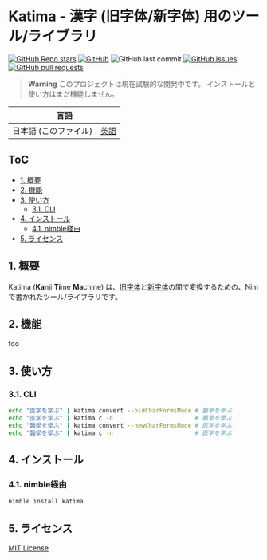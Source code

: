 # Katima - 漢字 (旧字体/新字体) 用のツール/ライブラリ <!-- omit in toc -->

[![GitHub Repo stars](https://img.shields.io/github/stars/lafixier/katima?style=for-the-badge)](https://github.com/lafixier/katima/stargazers)
[![GitHub](https://img.shields.io/github/license/lafixier/katima?style=for-the-badge)](https://github.com/lafixier/katima/blob/develop/LICENSE)
![GitHub last commit](https://img.shields.io/github/last-commit/lafixier/katima?style=for-the-badge)
[![GitHub issues](https://img.shields.io/github/issues/lafixier/katima?style=for-the-badge)](https://github.com/lafixier/katima/issues)
[![GitHub pull requests](https://img.shields.io/github/issues-pr-raw/lafixier/katima?style=for-the-badge)](https://github.com/lafixier/katima/pulls)

> **Warning**
> このプロジェクトは現在試験的な開発中です。
> インストールと使い方はまだ機能しません。

<!-- ここにGIFを挿入 -->

<div align="center">
  <table>
    <tr>
      <thead>
        <tr>
          <th colspan="2">言語</th>
        </tr>
      </thead>
      <tbody>
        <td>日本語 (このファイル)</td>
        <td>
          <a href="README.md">英語</a>
        </td>
      </tbody>
    </tr>
  </table>
</div>

## ToC <!-- omit in toc -->

- [1. 概要](#1-概要)
- [2. 機能](#2-機能)
- [3. 使い方](#3-使い方)
  - [3.1. CLI](#31-cli)
- [4. インストール](#4-インストール)
  - [4.1. nimble経由](#41-nimble経由)
- [5. ライセンス](#5-ライセンス)

## 1. 概要

Katima (**Ka**nji **Ti**me **Ma**chine) は、[旧字体](https://ja.wikipedia.org/wiki/旧字体)と[新字体](https://ja.wikipedia.org/wiki/新字体)の間で変換するための、Nimで書かれたツール/ライブラリです。

## 2. 機能

foo

## 3. 使い方

### 3.1. CLI

```bash
echo "医学を学ぶ" | katima convert --oldCharFormsMode # 醫學を學ぶ
echo "医学を学ぶ" | katima c -o                       # 醫學を學ぶ
echo "醫學を學ぶ" | katima convert --newCharFormsMode # 医学を学ぶ
echo "醫學を學ぶ" | katima c -n                       # 医学を学ぶ
```

## 4. インストール

### 4.1. nimble経由

```bash
nimble install katima
```

## 5. ライセンス

[MIT License](LICENSE)
